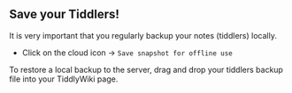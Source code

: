 ## Save your Tiddlers!

It is very important that you regularly backup your notes (tiddlers) locally.

- Click on the cloud icon -> `Save snapshot for offline use`

To restore a local backup to the server, drag and drop your tiddlers backup file into your TiddlyWiki page.

